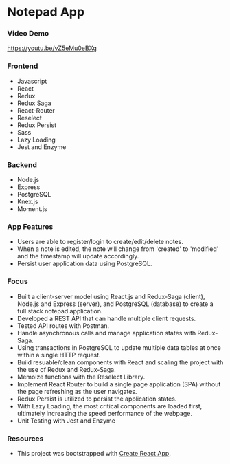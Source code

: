 
# Notepad App

### Video Demo
https://youtu.be/vZ5eMu0eBXg

### Frontend 
* Javascript
* React
* Redux
* Redux Saga
* React-Router
* Reselect 
* Redux Persist
* Sass
* Lazy Loading
* Jest and Enzyme

### Backend
* Node.js
* Express
* PostgreSQL
* Knex.js
* Moment.js

### App Features
* Users are able to register/login to create/edit/delete notes. 
* When a note is edited, the note will change from 'created' to 'modified' and the timestamp will update accordingly.
* Persist user application data using PostgreSQL.

### Focus
* Built a client-server model using React.js and Redux-Saga (client), Node.js and Express (server), and PostgreSQL (database) to create a full stack notepad application.
* Developed a REST API that can handle multiple client requests.
* Tested API routes with Postman.
* Handle asynchronous calls and manage application states with Redux-Saga.
* Using transactions in PostgreSQL to update multiple data tables at once within a single HTTP request.
* Build resuable/clean components with React and scaling the project with the use of Redux and Redux-Saga.
* Memoize functions with the Reselect Library.
* Implement React Router to build a single page application (SPA) without the page refreshing as the user navigates.
* Redux Persist is utilized to persist the application states.
* With Lazy Loading, the most critical components are loaded first, ultimately increasing the speed performance of the webpage.
* Unit Testing with Jest and Enzyme


### Resources
* This project was bootstrapped with [Create React App](https://github.com/facebook/create-react-app).
